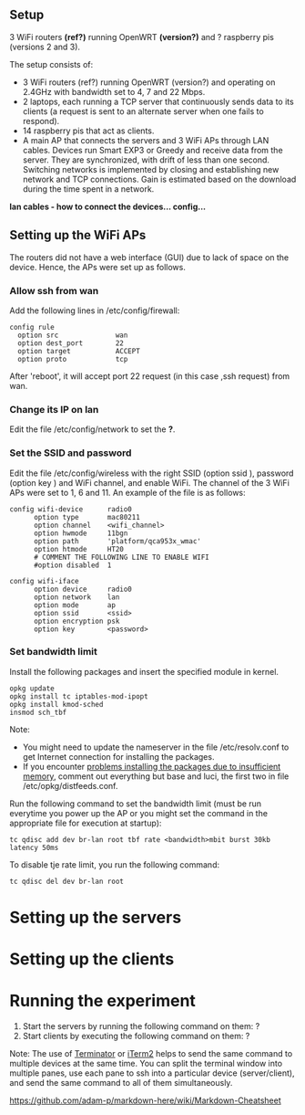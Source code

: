 ## Setup
3 WiFi routers **(ref?)** running OpenWRT **(version?)** and ? raspberry pis (versions 2 and 3).

The setup consists of:
  * 3 WiFi routers (ref?) running OpenWRT (version?) and operating on 2.4GHz with bandwidth set to 4, 7 and 22 Mbps.
  * 2 laptops, each running a TCP server that continuously sends data to its clients (a request is sent to an alternate server when one fails to respond).
  * 14 raspberry pis that act as clients.
  * A main AP that connects the servers and 3 WiFi APs through LAN cables. 
Devices run Smart EXP3 or Greedy and receive data from the server. They are synchronized, with drift of less than one second. Switching networks is implemented by closing and establishing new network and TCP connections. Gain is estimated based on the download during the time spent in a network. 

**lan cables - how to connect the devices... config...**

## Setting up the WiFi APs
The routers did not have a web interface (GUI) due to lack of space on the device. Hence, the APs were set up as follows.
### Allow ssh from wan <br> 
  Add the following lines in /etc/config/firewall:
  ```
  config rule                     
    option src              wan   
    option dest_port        22    
    option target           ACCEPT
    option proto            tcp   
  ``` 
  After 'reboot', it will accept port 22 request (in this case ,ssh request) from wan. <br>
  
### Change its IP on lan  
  Edit the file /etc/config/network to set the **?**.
  
### Set the SSID and password  
  Edit the file /etc/config/wireless with the right SSID (option ssid <ssid>), password (option key <password>) and WiFi channel, and enable WiFi. The channel of the 3 WiFi APs were set to 1, 6 and 11. An example of the file is as follows:
  ```
  config wifi-device      radio0
        option type       mac80211
        option channel    <wifi_channel>
        option hwmode     11bgn
        option path       'platform/qca953x_wmac'
        option htmode     HT20
        # COMMENT THE FOLLOWING LINE TO ENABLE WIFI
        #option disabled  1

  config wifi-iface
        option device     radio0
        option network    lan
        option mode       ap
        option ssid       <ssid>
        option encryption psk
        option key        <password>
```

### Set bandwidth limit
Install the following packages and insert the specified module in kernel. 
```
opkg update
opkg install tc iptables-mod-ipopt
opkg install kmod-sched
insmod sch_tbf
```
Note: 
 * You might need to update the nameserver in the file /etc/resolv.conf to get Internet connection for installing the packages.
 * If you encounter [problems installing the packages due to insufficient memory](Source:https://stackoverflow.com/questions/34112053/openwrt-cant-install-packages-memory-issue), comment out everything but base and luci, the first two in file /etc/opkg/distfeeds.conf.

Run the following command to set the bandwidth limit (must be run everytime you power up the AP or you might set the command in the appropriate file for execution at startup):
```
tc qdisc add dev br-lan root tbf rate <bandwidth>mbit burst 30kb latency 50ms
```
To disable tje rate limit, you run the following command:
```
tc qdisc del dev br-lan root
```

# Setting up the servers 


# Setting up the clients

# Running the experiment
1. Start the servers by running the following command on them:
   ?
2. Start clients by executing the following command on them:
   ?

Note: The use of [Terminator](https://linux.die.net/man/1/terminator) or [iTerm2](https://www.iterm2.com/) helps to send the same command to multiple devices at the same time. You can split the terminal window into multiple panes, use each pane to ssh into a particular device (server/client), and send the same command to all of them simultaneously.


https://github.com/adam-p/markdown-here/wiki/Markdown-Cheatsheet
